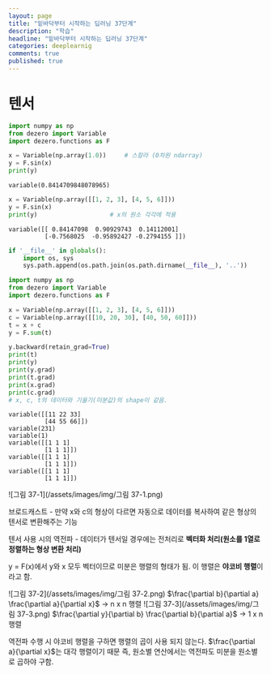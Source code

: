 ```yaml
---
layout: page
title: "밑바닥부터 시작하는 딥러닝 37단계"
description: "학습"
headline: "밑바닥부터 시작하는 딥러닝 37단계"
categories: deeplearnig
comments: true
published: true
---
```

# 텐서      

```python
import numpy as np
from dezero import Variable
import dezero.functions as F

x = Variable(np.array(1.0))     # 스칼라 (0차원 ndarray)
y = F.sin(x)
print(y)
```

    variable(0.8414709848078965)
    


```python
x = Variable(np.array([[1, 2, 3], [4, 5, 6]]))
y = F.sin(x)
print(y)                    # x의 원소 각각에 적용
```

    variable([[ 0.84147098  0.90929743  0.14112001]
              [-0.7568025  -0.95892427 -0.2794155 ]])
    


```python
if '__file__' in globals():
    import os, sys
    sys.path.append(os.path.join(os.path.dirname(__file__), '..'))

import numpy as np
from dezero import Variable
import dezero.functions as F

x = Variable(np.array([[1, 2, 3], [4, 5, 6]]))
c = Variable(np.array([[10, 20, 30], [40, 50, 60]]))
t = x + c
y = F.sum(t)

y.backward(retain_grad=True)
print(t)
print(y)
print(y.grad)
print(t.grad)
print(x.grad)
print(c.grad)
# x, c, t의 데이터와 기울기(미분값)의 shape이 같음.
```

    variable([[11 22 33]
              [44 55 66]])
    variable(231)
    variable(1)
    variable([[1 1 1]
              [1 1 1]])
    variable([[1 1 1]
              [1 1 1]])
    variable([[1 1 1]
              [1 1 1]])
    

![그림 37-1](/assets/images/img/그림 37-1.png)

브로드캐스트 - 만약 x와 c의 형상이 다르면 자동으로 데이터를 복사하여 같은 형상의 텐서로 변환해주는 기능

텐서 사용 시의 역전파 - 데이터가 텐서일 경우에는 전처리로 **벡터화 처리(원소를 1열로 정렬하는 형상 변환 처리)**     

y = F(x)에서 y와 x 모두 벡터이므로 미분은 행렬의 형태가 됨. 이 행렬은 **야코비 행렬**이라고 함. 

![그림 37-2](/assets/images/img/그림 37-2.png)
$\frac{\partial b}{\partial a} \frac{\partial a}{\partial x}$ -> n x n 행렬
![그림 37-3](/assets/images/img/그림 37-3.png)
$\frac{\partial y}{\partial b} \frac{\partial b}{\partial a}$ -> 1 x n 행렬     

역전파 수행 시 야코비 행렬을 구하면 행렬의 곱이 사용 되지 않는다. $\frac{\partial a}{\partial x}$는 대각 행렬이기 때문
즉, 원소별 연산에서는 역전파도 미분을 원소별로 곱하야 구함.

